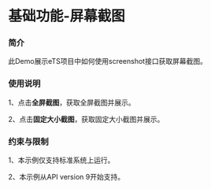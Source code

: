 # 基础功能-屏幕截图

### 简介

 此Demo展示eTS项目中如何使用screenshot接口获取屏幕截图。

### 使用说明

1、点击**全屏截图**，获取全屏截图并展示。

2、点击**固定大小截图**，获取固定大小截图并展示。

### 约束与限制

1、本示例仅支持标准系统上运行。

2、本示例从API version 9开始支持。